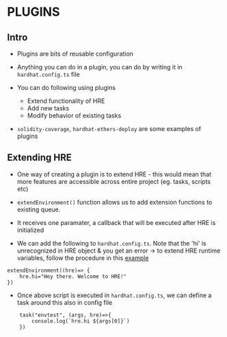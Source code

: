 # PLUGINS

## Intro

-   Plugins are bits of reusable configuration

-   Anything you can do in a plugin, you can do by writing it in `hardhat.config.ts` file

-   You can do following using plugins

    -   Extend functionality of HRE
    -   Add new tasks
    -   Modify behavior of existing tasks

-   `solidity-coverage`, `hardhat-ethers-deploy` are some examples of plugins

## Extending HRE

-   One way of creating a plugin is to extend HRE - this would mean that more features are accessible across entire project (eg. tasks, scripts etc)

-   `extendEnvironment()` function allows us to add extension functions to existing queue.

-   It receives one paramater, a callback that will be executed after HRE is initialized

-   We can add the following to `hardhat.config.ts`. Note that the 'hi' is unrecognized in HRE object & you get an error -> to extend HRE runtime variables, follow the procedure in this [example](https://github.com/NomicFoundation/hardhat-ts-plugin-boilerplate/tree/master/src)

```
extendEnvironment((hre)=> {
    hre.hi="Hey there. Welcome to HRE!"
})
```

-   Once above script is executed in `hardhat.config.ts`, we can define a task around this also in config file

```
    task("envtest", (args, hre)=>{
        console.log(`hre.hi ${args[0]}`)
    })
```

